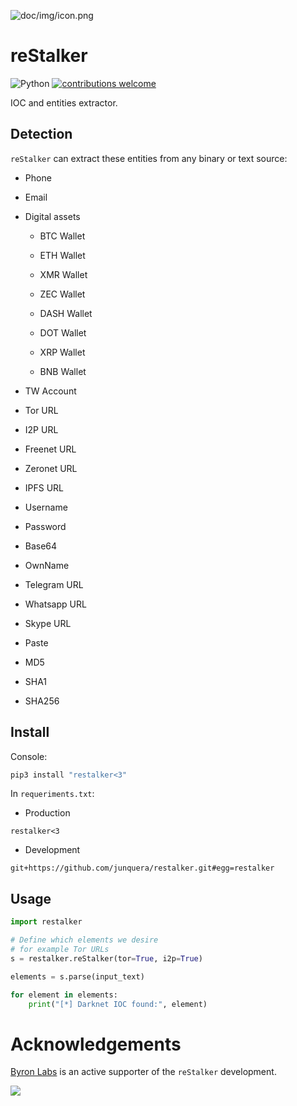 ![doc/img/icon.png](doc/img/icon.png)

# reStalker

![Python](https://img.shields.io/badge/python-3670A0?style=for-the-badge&logo=python&logoColor=ffdd54)
[![contributions welcome](https://img.shields.io/badge/contributions-welcome-brightgreen.svg?style=flat)](https://github.com/dwyl/esta/issues)

IOC and entities extractor.

## Detection

`reStalker` can extract these entities from any binary or text source:

- Phone

- Email

- Digital assets

    - BTC Wallet

    - ETH Wallet

    - XMR Wallet

    - ZEC Wallet

    - DASH Wallet

    - DOT Wallet

    - XRP Wallet

    - BNB Wallet

- TW Account

- Tor URL

- I2P URL

- Freenet URL

- Zeronet URL

- IPFS URL

- Username

- Password

- Base64

- OwnName

- Telegram URL

- Whatsapp URL

- Skype URL

- Paste

- MD5

- SHA1

- SHA256

## Install

Console:

```sh
pip3 install "restalker<3"
```

In `requeriments.txt`:

* Production

```
restalker<3
```

* Development

```
git+https://github.com/junquera/restalker.git#egg=restalker
```

## Usage

```python
import restalker

# Define which elements we desire
# for example Tor URLs
s = restalker.reStalker(tor=True, i2p=True)

elements = s.parse(input_text)

for element in elements:
    print("[*] Darknet IOC found:", element)
```

# Acknowledgements

[Byron Labs](https://byronlabs.io/) is an active supporter of the `reStalker` development.

![](https://gitlab.com/junquera/restalker/-/raw/master/doc/img/byronlabs-300x142.png)
